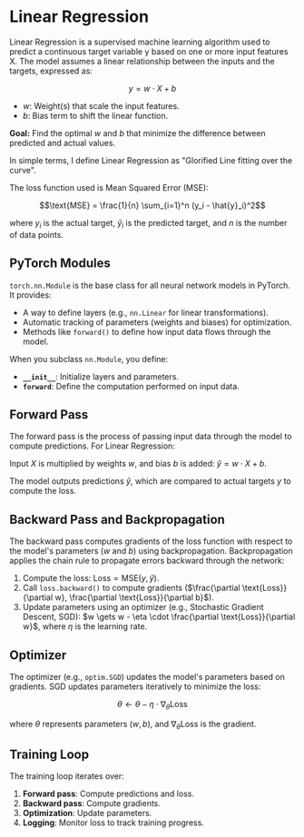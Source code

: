 # Linear Regression

Linear Regression is a supervised machine learning algorithm used to predict a continuous target variable y based on one or more input features X. The model assumes a linear relationship between the inputs and the targets, expressed as:

$$y = w \cdot X + b$$

- $w$: Weight(s) that scale the input features.
- $b$: Bias term to shift the linear function.

**Goal:** Find the optimal $w$ and $b$ that minimize the difference between predicted and actual values.

In simple terms, I define Linear Regression as "Glorified Line fitting over the curve".

The loss function used is Mean Squared Error (MSE):

$$\text{MSE} = \frac{1}{n} \sum_{i=1}^n (y_i - \hat{y}_i)^2$$

where $y_i$ is the actual target, $\hat{y}_i$ is the predicted target, and $n$ is the number of data points.

## PyTorch Modules

`torch.nn.Module` is the base class for all neural network models in PyTorch. It provides:

- A way to define layers (e.g., `nn.Linear` for linear transformations).
- Automatic tracking of parameters (weights and biases) for optimization.
- Methods like `forward()` to define how input data flows through the model.

When you subclass `nn.Module`, you define:

- **`__init__`**: Initialize layers and parameters.
- **`forward`**: Define the computation performed on input data.

## Forward Pass

The forward pass is the process of passing input data through the model to compute predictions. For Linear Regression:

Input $X$ is multiplied by weights $w$, and bias $b$ is added: $\hat{y} = w \cdot X + b$.

The model outputs predictions $\hat{y}$, which are compared to actual targets $y$ to compute the loss.

## Backward Pass and Backpropagation

The backward pass computes gradients of the loss function with respect to the model's parameters ($w$ and $b$) using backpropagation. Backpropagation applies the chain rule to propagate errors backward through the network:

1. Compute the loss: $\text{Loss} = \text{MSE}(y, \hat{y})$.
2. Call `loss.backward()` to compute gradients ($\frac{\partial \text{Loss}}{\partial w}, \frac{\partial \text{Loss}}{\partial b}$).
3. Update parameters using an optimizer (e.g., Stochastic Gradient Descent, SGD): $w \gets w - \eta \cdot \frac{\partial \text{Loss}}{\partial w}$, where $\eta$ is the learning rate.

## Optimizer

The optimizer (e.g., `optim.SGD`) updates the model's parameters based on gradients. SGD updates parameters iteratively to minimize the loss:

$$\theta \gets \theta - \eta \cdot \nabla_\theta \text{Loss}$$

where $\theta$ represents parameters ($w, b$), and $\nabla_\theta \text{Loss}$ is the gradient.

## Training Loop

The training loop iterates over:

1. **Forward pass**: Compute predictions and loss.
2. **Backward pass**: Compute gradients.
3. **Optimization**: Update parameters.
4. **Logging**: Monitor loss to track training progress.
